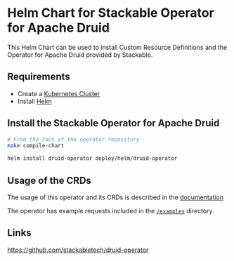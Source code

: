 # Helm Chart for Stackable Operator for Apache Druid

This Helm Chart can be used to install Custom Resource Definitions and the Operator for Apache Druid provided by Stackable.

## Requirements

- Create a [Kubernetes Cluster](../Readme.md)
- Install [Helm](https://helm.sh/docs/intro/install/)

## Install the Stackable Operator for Apache Druid

```bash
# From the root of the operator repository
make compile-chart

helm install druid-operator deploy/helm/druid-operator
```

## Usage of the CRDs

The usage of this operator and its CRDs is described in the [documentation](https://docs.stackable.tech/druid/index.html)

The operator has example requests included in the [`/examples`](https://github.com/stackabletech/druid/operator/tree/main/examples) directory.

## Links

https://github.com/stackabletech/druid-operator
